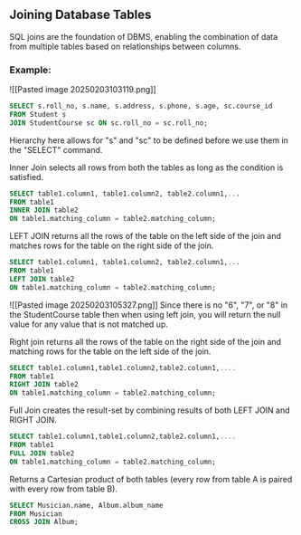 ## Joining Database Tables

SQL joins are the foundation of DBMS, enabling the combination of data from multiple tables based on relationships between columns. 

### Example:
![[Pasted image 20250203103119.png]]
``` SQL
SELECT s.roll_no, s.name, s.address, s.phone, s.age, sc.course_id
FROM Student s
JOIN StudentCourse sc ON sc.roll_no = sc.roll_no;
```
Hierarchy here allows for "s" and "sc" to be defined before we use them in the "SELECT" command. 


Inner Join selects all rows from both the tables as long as the condition is satisfied.
```SQL 
SELECT table1.column1, table1.column2, table2.column1,...
FROM table1
INNER JOIN table2
ON table1.matching_column = table2.matching_column;
```


LEFT JOIN returns all the rows of the table on the left side of the join and matches rows for the table on the right side of the join.
```SQL
SELECT table1.column1, table1.column2, table2.column1,...
FROM table1
LEFT JOIN table2
ON table1.matching_column = table2.matching_column;
```
![[Pasted image 20250203105327.png]]
Since there is no "6", "7", or "8" in the StudentCourse table then when using left join, you will return the null value for any value that is not matched up. 


Right join returns all the rows of the table on the right side of the join and matching rows for the table on the left side of the join.
```SQL 
SELECT table1.column1,table1.column2,table2.column1,.... 
FROM table1 
RIGHT JOIN table2 
ON table1.matching_column = table2.matching_column;
```


Full Join creates the result-set by combining results of both LEFT JOIN and RIGHT JOIN.
```SQL
SELECT table1.column1,table1.column2,table2.column1,.... 
FROM table1 
FULL JOIN table2 
ON table1.matching_column = table2.matching_column;
```

Returns a Cartesian product of both tables (every row from table A is paired with every row from table B).
```SQL
SELECT Musician.name, Album.album_name 
FROM Musician 
CROSS JOIN Album;
```